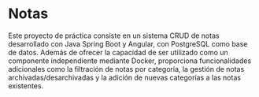 # Notas
Este proyecto de práctica consiste en un sistema CRUD de notas desarrollado con Java Spring Boot y Angular, con PostgreSQL como base de datos. Además de ofrecer la capacidad de ser utilizado como un componente independiente mediante Docker, proporciona funcionalidades adicionales como la filtración de notas por categoría, la gestión de notas archivadas/desarchivadas y la adición de nuevas categorías a las notas existentes.
